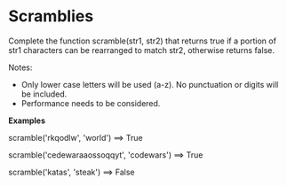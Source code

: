 # Scramblies

Complete the function scramble(str1, str2) that returns true if a portion of str1 characters can be rearranged to match str2, otherwise returns false.

Notes:

* Only lower case letters will be used (a-z). No punctuation or digits will be included.
* Performance needs to be considered.

**Examples**

scramble('rkqodlw', 'world') ==> True

scramble('cedewaraaossoqqyt', 'codewars') ==> True

scramble('katas', 'steak') ==> False
